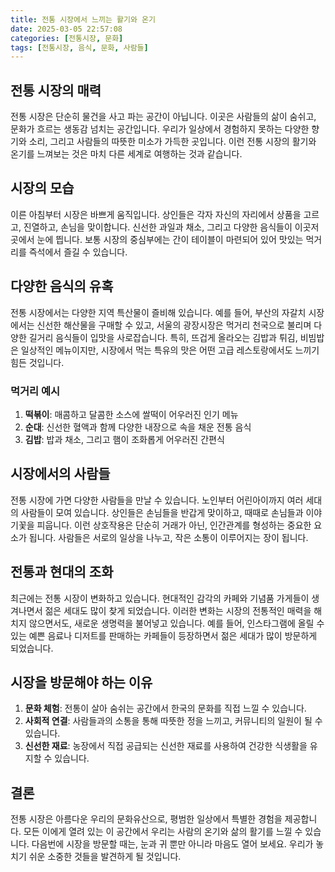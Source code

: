 ```yaml
---
title: 전통 시장에서 느끼는 활기와 온기
date: 2025-03-05 22:57:08
categories: [전통시장, 문화]
tags: [전통시장, 음식, 문화, 사람들]
---
```


## 전통 시장의 매력

전통 시장은 단순히 물건을 사고 파는 공간이 아닙니다. 이곳은 사람들의 삶이 숨쉬고, 문화가 흐르는 생동감 넘치는 공간입니다. 우리가 일상에서 경험하지 못하는 다양한 향기와 소리, 그리고 사람들의 따뜻한 미소가 가득한 곳입니다. 이런 전통 시장의 활기와 온기를 느껴보는 것은 마치 다른 세계로 여행하는 것과 같습니다.

## 시장의 모습

이른 아침부터 시장은 바쁘게 움직입니다. 상인들은 각자 자신의 자리에서 상품을 고르고, 진열하고, 손님을 맞이합니다. 신선한 과일과 채소, 그리고 다양한 음식들이 이곳저곳에서 눈에 띕니다. 보통 시장의 중심부에는 간이 테이블이 마련되어 있어 맛있는 먹거리를 즉석에서 즐길 수 있습니다. 

## 다양한 음식의 유혹

전통 시장에서는 다양한 지역 특산물이 즐비해 있습니다. 예를 들어, 부산의 자갈치 시장에서는 신선한 해산물을 구매할 수 있고, 서울의 광장시장은 먹거리 천국으로 불리며 다양한 길거리 음식들이 입맛을 사로잡습니다. 특히, 뜨겁게 올라오는 김밥과 튀김, 비빔밥은 일상적인 메뉴이지만, 시장에서 먹는 특유의 맛은 어떤 고급 레스토랑에서도 느끼기 힘든 것입니다.

### 먹거리 예시
1. **떡볶이**: 매콤하고 달콤한 소스에 쌀떡이 어우러진 인기 메뉴
2. **순대**: 신선한 혈액과 함께 다양한 내장으로 속을 채운 전통 음식
3. **김밥**: 밥과 채소, 그리고 햄이 조화롭게 어우러진 간편식

## 시장에서의 사람들

전통 시장에 가면 다양한 사람들을 만날 수 있습니다. 노인부터 어린아이까지 여러 세대의 사람들이 모여 있습니다. 상인들은 손님들을 반갑게 맞이하고, 때때로 손님들과 이야기꽃을 피웁니다. 이런 상호작용은 단순히 거래가 아닌, 인간관계를 형성하는 중요한 요소가 됩니다. 사람들은 서로의 일상을 나누고, 작은 소통이 이루어지는 장이 됩니다. 

## 전통과 현대의 조화

최근에는 전통 시장이 변화하고 있습니다. 현대적인 감각의 카페와 기념품 가게들이 생겨나면서 젊은 세대도 많이 찾게 되었습니다. 이러한 변화는 시장의 전통적인 매력을 해치지 않으면서도, 새로운 생명력을 불어넣고 있습니다. 예를 들어, 인스타그램에 올릴 수 있는 예쁜 음료나 디저트를 판매하는 카페들이 등장하면서 젊은 세대가 많이 방문하게 되었습니다. 

## 시장을 방문해야 하는 이유

1. **문화 체험**: 전통이 살아 숨쉬는 공간에서 한국의 문화를 직접 느낄 수 있습니다.
2. **사회적 연결**: 사람들과의 소통을 통해 따뜻한 정을 느끼고, 커뮤니티의 일원이 될 수 있습니다.
3. **신선한 재료**: 농장에서 직접 공급되는 신선한 재료를 사용하여 건강한 식생활을 유지할 수 있습니다.

## 결론

전통 시장은 아름다운 우리의 문화유산으로, 평범한 일상에서 특별한 경험을 제공합니다. 모든 이에게 열려 있는 이 공간에서 우리는 사람의 온기와 삶의 활기를 느낄 수 있습니다. 다음번에 시장을 방문할 때는, 눈과 귀 뿐만 아니라 마음도 열어 보세요. 우리가 놓치기 쉬운 소중한 것들을 발견하게 될 것입니다.